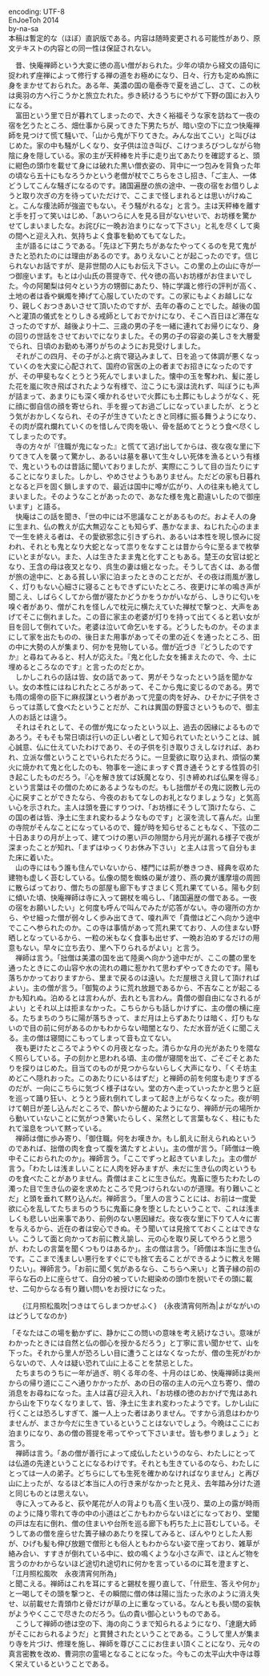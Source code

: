  encoding: UTF-8  
 EnJoeToh 2014  
 by-na-sa  
 本稿は暫定的な（ほぼ）直訳版である。内容は随時変更される可能性があり、原文テキストの内容との同一性は保証されない。  
  
　昔、快庵禅師という大変に徳の高い僧がおられた。少年の頃から経文の語句に捉われず座禅によって修行する禅の道をお極めになり、日々、行方も定めぬ旅に身をまかせておられた。ある年、美濃の国の竜泰寺で夏を過ごし、さて、この秋は奥羽の方へ行こうかと旅立たれた。歩き続けるうちにやがて下野の国にお入りになる。  
　富田という里で日が暮れてしまったので、大きく裕福そうな家を訪ねて一夜の宿を乞うたところ、畑仕事から戻ってきた下男たちが、暗い空の下に立つ快庵禅師を見つけて慌て騒いで、「山から鬼が下りてきた。みんな出てこい」と叫びはじめた。家の中も騒がしくなり、女子供は泣き叫び、こけつまろびつしながら物陰に身を隠している。家の主が天秤棒を片手に走り出てあたりを確認すると、頭に紺色の頭巾を載せて身には破れた黒い僧衣姿の、背中に一つ包みを背負った年の頃なら五十にもなろうかという老僧が杖でこちらをさし招き、「ご主人、一体どうしてこんな騒ぎになるのです。諸国遍歴の旅の途中、一夜の宿をお借りしようと取り次ぎの方を待っていただけで、ここまで怪しまれるとは思いがけぬこと。こんな痩法師が強盗でもない。そう騒がれるな」と言う。主は天秤棒を離すと手を打って笑いはじめ、「あいつらに人を見る目がないせいで、お坊様を驚かせてしまいましたな。お詫びに一晩お泊まりになって下さい」と礼を尽くして奥の間へと迎え入れ、気持ちよく食事を勧めてもてなした。  
　主が語るにはこうである。「先ほど下男たちがあなたやってくるのを見て鬼がきたと恐れたのには理由があるのです。ありえないことが起こったのです。信じられないお話ですが、是非世間の人にもお伝え下さい。この里の上の山に寺が一つ御座います。もとは小山氏の菩提寺で、代々徳の高いお坊様がお住まいでした。今の阿闍梨は何々という方の甥御にあたり、特に学識と修行の評判が高く、土地の者は香や蝋燭を捧げて心服していたのです。この家にもよくお越しになり、親しくおつきあいさせて頂いたのですが、去年の春のことでした。越後の国へと灌頂の儀式をとりしきる戒師としておでかけになり、そこへ百日ほど滞在なさったのですが、越後より十二、三歳の男の子を一緒に連れてお帰りになり、身の回りの世話をさせておいでになりました。その男の子の容姿の美しさを大層愛でられ、日頃のお勤めも滞りがちのようにお見受けしました。  
　それがこの四月、その子がふと病で寝込みまして、日を追って体調が悪くなっていくのを大変に心配されて、国府の官医の上の者までお招きになったのですが、その甲斐もなくとうとう死んでしまいました。懐中の玉を奪われ、髪に差した花を嵐に吹き飛ばされたような有様で、泣こうにも涙は流れず、叫ぼうにも声が詰まって、あまりにも深く嘆かれるせいで火葬にも土葬にもしようがなく、死に顔に御自信の顔を寄せられ、手を握ってお過ごしになっていましたが、とうとう気がおかしくなられ、その子が生きていたときと同様に振る舞うようになり、その肉が腐れ爛れていくのを惜しんで肉を吸い、骨を舐めてとうとう食べ尽くしてしまったのです。  
　寺の方々が『住職が鬼になった』と慌てて逃げ出してからは、夜な夜な里に下りてきて人を襲って驚かし、あるいは墓を暴いて生々しい死体を漁るという有様で、鬼というものは昔話に聞いておりましたが、実際にこうして目の当たりにすることになりました。しかし、やめさせようもありません。ただどの家も日暮れとなると戸を固く鎖しますので、最近は国中に噂が広がり、人の往来も絶えてしまいました。そのようなことがあったので、あなた様を鬼と勘違いしたので御座います」と語る。  
　快庵はこの話を聞き、「世の中には不思議なことがあるものだ。およそ人の身に生まれ、仏の教えが広大無辺なことも知らず、愚かなまま、ねじれた心のままで一生を終える者は、その愛欲邪念に引きずられ、あるいは本性を現し恨みに捉われ、それとも鬼となり大蛇となって祟りをなすことは昔から今に至るまで枚挙にいとまがない。また、人は生きたまま鬼と化すこともある。楚王の女官は蛇となり、王含の母は夜叉となり、呉生の妻は蛾となった。そうして古くは、ある僧が旅の途中に、とある貧しい家に泊まったときのことだが、その夜は雨風が激しく、灯りもない心細さに寝ることもできずにいたところ、夜更けに羊の鳴き声が聞こえ、しばらくしてから僧が寝たかどうかをうかがいながら、しきりに匂いを嗅ぐ者があり、僧がこれを怪しんで枕元に横たえていた禅杖で撃つと、大声をあげてそこに倒れました。この音に家主の老婆が灯りを持って出てくると若い女が目を回して倒れていた。老婆は泣いて命乞いをする。どうしたものか。そのままにして家を出たものの、後日また用事があってその里の近くを通ったところ、田の中に大勢の人が集まり、何かを見物している。僧が近づき『どうしたのですか』と尋ねてみると、村人が応えた。『鬼と化した女を捕まえたので、今、土に埋めるところなのです』と言ったのだとか。  
　しかしこれらの話は皆、女の話であって、男がそうなったという話を聞かない。女の本性にはねじれたところがあって、そこから鬼に変じるのである。男でも隋の煬帝の臣下に麻叔謀という者があって児童の肉を好み、ひそかに子供をさらっては蒸して食べたということだが、これは異国の野蛮さというもので、御主人のお話とは違う。  
　それはそれとして、その僧が鬼になったという以上、過去の因縁によるものであろう。そもそも常日頃は行いの正しい者として知られていたということは、誠心誠意、仏に仕えていたわけであり、その子供を引き取りさえしなければ、あわれ、立派な僧ということでいられただろうに。一旦愛欲に取り込まれ、煩悩の業火に焼かれて鬼と化したのも、物事を一途にまっすぐ貫き通そうとする性質の引き起こしたものだろう。『心を解き放てば妖魔となり、引き締めれば仏果を得る』という言葉はその僧のためにあるようなものだ。もし拙僧がその鬼に説教し元の心に戻すことができたなら、今夜のおもてなしのお礼となりましょうな」と気高い心を示された。主人は頭を畳にすりつけ、「お坊様にそうして頂けたなら、この国の者は皆、浄土に生まれ変わるようなものです」と涙を流して喜んだ。山里の寺院がそんなことになっているので、鐘が時を知らせることもなく、下弦の二十日あまりの月が上って、建てつけの悪い戸の隙間から月光が漏れる様子で夜が深まったことが知れ、「まずはゆっくりお休み下さい」と主人は言って自分もまた床に着いた。  
　山の寺にはもう誰も住んでいないから、楼門には荊が巻きつき、経典を収めた建物も虚しく苔むしている。仏像の間を蜘蛛の巣が渡り、燕の糞が護摩壇の周囲に散らばっており、僧たちの部屋も廊下もすさまじく荒れ果てている。陽も夕刻に傾いた頃、快庵禅師は寺に入って錫杖を鳴らし、「諸国遍歴の僧である。一夜の宿をお願いしたい」と何度も呼んで叫んでみたが応答がない。寺の寝所の方から、やせ細った僧が弱々しく歩み出てきて、嗄れ声で「貴僧はどこへ向かう途中でここへ参られたのか。この寺は事情があって荒れ果てており、人の住まない野晒しとなっているから、一粒の米もなく食事も出せず、一晩お泊めするだけの用意もない。早々に立ち去り、里へ下りられるがよい」と言う。  
　禅師は言う。「拙僧は美濃の国を出て陸奥へ向かう途中だが、ここの麓の里を通ったときにこの山容や水の流れの趣に惹かれて思わずやってきたのです。陽も落ちかかっておりますから、里まで戻るのは遠い。ただ屋根さえ貸して頂ければよい」。主の僧が言う。「御覧のように荒れ放題であるから、不吉なことが起こるかも知れぬ。泊めるとは言わんが、去れとも言わん。貴僧の御自由になされるがよい」とそれ以上は拒まなかった。こちらからも話しかけずに、主の僧の横に座る。たちまちのうちに陽が落ちきって、まだ月は上らずあたりは暗く、灯りもないので目の前に何があるのかもわからない暗闇となり、ただ水音が近くに聞こえる。主の僧は寝間にこもってしまって音も立てない。  
　夜も更けたところでようやくの月夜となった。清らかな月の光があたりを隈なく照らしている。子の刻かと思われる頃、主の僧が寝間を出て、ごそごそとあたりを探りはじめた。目当てのものが見つからないらしく大声になり、「くそ坊主めどこへ隠れおった。このあたりにいるはずだ」と禅師の前を何度も走りすぎるのだが、一向にこちらに気づく様子はない。堂の方へ走っていったかと思うと庭を巡って踊り狂い、とうとう疲れ倒れてしまって起き上がらなくなった。夜が明けて朝日が差し込んだところで、酔いから醒めたようになり、禅師が元の場所から動いていないことに気がつき驚いたらしく、呆然として言葉もなく、柱にもたれて溜息をついて黙っている。  
　禅師は僧に歩み寄り、「御住職。何をお嘆きか。もし飢えに耐えられぬというのであれば、拙僧の肉を食って腹を満たすとよい」。主の僧が言う。「師僧は一晩中そこにおられたのか」。禅師言う。「ここでずっと起きていました」。主の僧が言う。「わたしは浅ましいことに人肉を好みますが、未だに生き仏の肉というものを食べたことがありません。貴僧はまことに生き仏だ。鬼畜に堕ちたわたしの濁った目で生き仏の姿を求めたところで見つけられないのが道理。有り難いことだ」と頭を垂れて黙り込んだ。禅師言う。「里人の言うことには、お前は一度愛欲に心を乱してたちまちのうちに鬼畜に身を堕としたということで、これは浅ましくも悲しい出来事であり、前例のない悪因縁だ。夜な夜な里に下りて人々に害を与えるから、近在の者は安心できぬ。そう聞いては見捨てておくことはできない。こうして面と向かってお前に教え諭し、元の心を取り戻してやろうと思うが、わたしの言葉を聞くつもりはあるか」。主の僧は言う。「師僧は本当に生き仏です。ここまで浅ましい悪行をすぐにでも捨て去ることができるように教えを賜りたい」。禅師言う。「お前に聞く気があるなら、こちらへ来い」と簀子縁の前の平らな石の上に座らせて、自分の被っていた紺染めの頭巾を脱いでその頭に載せ、二句からなる有り難い問いをお授けになった。  
  
　　{江月照松風吹|つきはてらしまつかぜふく}　{永夜清宵何所為|よがながいのはどうしてなのか}  
  
「そなたはこの場を動かずに、静かにこの問いの意味を考え続けなさい。意味がわかったときには自然と仏の御心を授かるだろう」と丁寧に言い聞かせて、山を下った。それから里人が恐ろしい目に遭うことはなくなったが、僧の生死がわからないので、人々は疑い恐れて山に上ることを禁忌とした。  
　たちまちのうちに一年が過ぎ、明くる年の冬、十月のはじめ、快庵禅師は奥州からの帰り道にここへ通りかかったが、あの日の宿の主人の元へ立ち寄り、僧の消息をお尋ねになった。主人は喜び迎え入れ、「お坊様の徳のおかげで鬼はあれから山を下りなくなりまして、皆、浄土に生まれ変わったようです。しかし山に行くことは恐ろしすぎて、誰一人上った者はありません。ですから消息はわかりませんが、まさか今だに生きているということはないでしょう。今晩はここにお泊まりになり、あの僧の菩提を弔ってやって下さいませ。皆も参りましょう」と言う。  
　禅師は言う。「あの僧が善行によって成仏したというのなら、わたしにとっては仏道の先達ということになるわけです。それとも生きているのなら、わたしにとっては一人の弟子。どちらにしても生死を確かめなければなりません」と再び山に上ったが、なるほど本当に人の行き来がなかったと見え、去年踏み分けた道と同じものとは思えない。  
　寺に入ってみると、荻や尾花が人の背よりも高く生い茂り、葉の上の露が時雨のように降り零れて寺の中の小道はどこかもわからないほどになっており、堂閣の戸は左右に倒れ、僧の住まいや台所を巡る廊下も朽ちた上に苔むしている。そうしてあの僧を座らせた簀子縁のあたりを探してみると、ぼんやりとした人影が、ひげも髪も伸び放題で僧形とも俗人ともわからない姿で座っており、雑草が絡み合い、すすきが倒れている中に、蚊の鳴くような小さな声で、ほとんど物を言うのかわからないほど途切れ途切れに何かを言っているのに耳を澄ますと、  
「江月照松風吹　永夜清宵何所為」  
と聞こえる。禅師はこれを耳にすると錫杖を握り直して、「什麽生、答えや何か」と一喝してその頭を撃つと、その瞬間に僧の体は陽に当たった氷のように消え失せ、以前載せた青頭巾と骨だけが草の上に重なっている。なんとも長い間の妄執がようやくここで尽きたのだろう。仏の貴い御心というものである。  
　こうして禅師の徳は空の下、海の向こうまで知られるようになり、「達磨大師がそこにおられるようだ」と賞賛されたということである。こうして里人が集まり寺を片づけ、修理を施し、禅師を尊びここにお住まい頂くことになり、元々の真言密教を改め、曹洞宗の霊場となることになった。今もこの太平山大中寺は尊く栄えているということである。  
